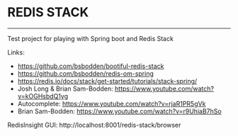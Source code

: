 # REDIS STACK 

---
Test project for playing with Spring boot and Redis Stack


Links:
* https://github.com/bsbodden/bootiful-redis-stack
* https://github.com/bsbodden/redis-om-spring
* https://redis.io/docs/stack/get-started/tutorials/stack-spring/
* Josh Long & Brian Sam-Bodden: https://www.youtube.com/watch?v=kOGHsbdQ1yg
* Autocomplete: https://www.youtube.com/watch?v=rjaR1PR5gVk
* Brian Sam-Bodden: https://www.youtube.com/watch?v=r9UhiaB7hSo

RedisInsight GUI: http://localhost:8001/redis-stack/browser
